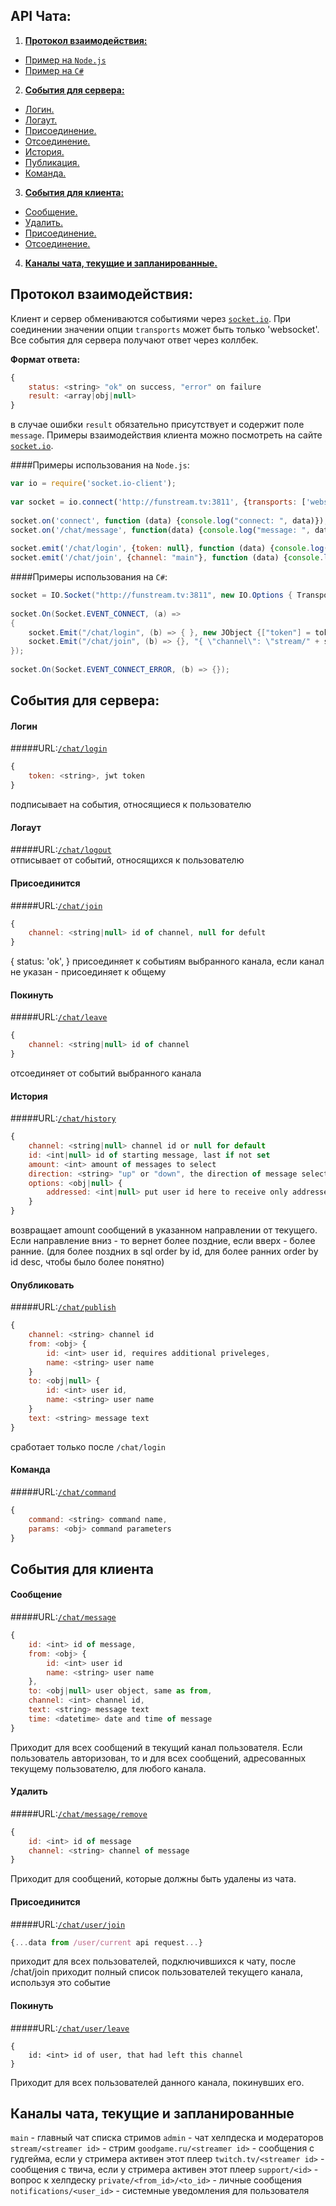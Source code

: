 API Чата:
------------------
1. [**Протокол взаимодействия:**](#Протокол-взаимодействия)  
  - [Пример на `Node.js`](#Примеры-использования-на-nodejs)
  - [Пример на `C#`](#Примеры-использования-на-c)
2. [**События для сервера:**](#События-для-сервера)  
  - [Логин.](#Логин)
  - [Логаут.](#Логаут)
  - [Присоединение.](#Присоединение)
  - [Отсоединение.](#Отсоединение)
  - [История.](#История)
  - [Публикация.](#Публикация)
  - [Команда.](#Команда)
3. [**События для клиента:**](#События-для-клиента)
  - [Сообщение.](#Сообщение) 
  - [Удалить.](#Удалить)
  - [Присоединение.](#Присоединение)  
  - [Отсоединение.](#Отсоединение)
4. [**Каналы чата, текущие и запланированные.**](#Каналы-чата-текущие-и-запланированные)
  
## Протокол взаимодействия:

Клиент и сервер обмениваются событиями через [`socket.io`](http://socket.io/). 
При соединении значении опции `transports` может быть только 'websocket'.
Все события для сервера получают ответ через коллбек.

**Формат ответа:**
```js
{
    status: <string> "ok" on success, "error" on failure
    result: <array|obj|null>
}
```
в случае ошибки `result` обязательно присутствует и содержит поле `message`.
Примеры взаимодействия клиента можно посмотреть на сайте [`socket.io`](http://socket.io/). 

####Примеры использования на `Node.js`:

```js
var io = require('socket.io-client');
 
var socket = io.connect('http://funstream.tv:3811', {transports: ['websocket']});
 
socket.on('connect', function (data) {console.log("connect: ", data)});
socket.on('/chat/message', function(data) {console.log("message: ", data)});
 
socket.emit('/chat/login', {token: null}, function (data) {console.log("login: ", data)});
socket.emit('/chat/join', {channel: "main"}, function (data) {console.log("chat: ", data)});
```

####Примеры использования на `C#`:
```C#
socket = IO.Socket("http://funstream.tv:3811", new IO.Options { Transports = ImmutableList.Create("websocket") });
 
socket.On(Socket.EVENT_CONNECT, (a) =>
{
    socket.Emit("/chat/login", (b) => { }, new JObject {["token"] = token });
    socket.Emit("/chat/join", (b) => {}, "{ \"channel\": \"stream/" + streamerID + "\"}");
});
 
socket.On(Socket.EVENT_CONNECT_ERROR, (b) => {});
```
 
## События для сервера:

#### Логин  
#####URL:[`/chat/login`](http://funstream.tv/api/chat/login)  
```js
{
    token: <string>, jwt token
}
```

подписывает на события, относящиеся к пользователю
 
#### Логаут  
#####URL:[`/chat/logout`](http://funstream.tv/api/)  
отписывает от событий, относящихся к пользователю  

#### Присоединится  
#####URL:[`/chat/join`](http://funstream.tv/api/chat/join)  
```js
{
    channel: <string|null> id of channel, null for defult
}
``` 
{
    status: 'ok',
}
присоединяет к событиям выбранного канала, если канал не указан - присоединяет к общему

#### Покинуть  
#####URL:[`/chat/leave`](http://funstream.tv/api/chat/leave)  
```js
{
    channel: <string|null> id of channel
}
```
отсоединяет от событий выбранного канала

#### История   
#####URL:[`/chat/history`](http://funstream.tv/api/chat/history)  
```js
{
    channel: <string|null> channel id or null for default
    id: <int|null> id of starting message, last if not set
    amount: <int> amount of messages to select
    direction: <string> "up" or "down", the direction of message selection
    options: <obj|null> {
        addressed: <int|null> put user id here to receive only addressed+user messages or all messages
    }
}
```
возвращает amount сообщений в указанном направлении от текущего. Если направление вниз - то вернет более 
поздние, если вверх - более ранние.
(для более поздних в sql order by id, для более ранних order by id desc, чтобы было более понятно)

#### Опубликовать  
#####URL:[`/chat/publish`](http://funstream.tv/api/chat/publish)  
```js
{
    channel: <string> channel id
    from: <obj> {
        id: <int> user id, requires additional priveleges,
        name: <string> user name
    }
    to: <obj|null> {
        id: <int> user id,
        name: <string> user name
    }
    text: <string> message text   
}
```
сработает только после `/chat/login`

#### Команда  
#####URL:[`/chat/command`](http://funstream.tv/api/chat/command)  
```js
{
    command: <string> command name,
    params: <obj> command parameters
}
```
 
## События для клиента

#### Сообщение  
#####URL:[`/chat/message`](http://funstream.tv/api/chat/message)  
```js
{
    id: <int> id of message,
    from: <obj> {
        id: <int> user id
        name: <string> user name
    },
    to: <obj|null> user object, same as from,
    channel: <int> channel id,
    text: <string> message text
    time: <datetime> date and time of message
}
```
Приходит для всех сообщений в текущий канал пользователя. Если пользователь авторизован, то и для всех сообщений, адресованных текущему пользователю, для любого канала.

#### Удалить  
#####URL:[`/chat/message/remove`](http://funstream.tv/api/chat/message/remove)  
```js
{ 
    id: <int> id of message
    channel: <string> channel of message
}
```
Приходит для сообщений, которые должны быть удалены из чата.

#### Присоединится  
#####URL:[`/chat/user/join`](http://funstream.tv/api/chat/user/join)  
```js
{...data from /user/current api request...}
```
приходит для всех пользователей, подключившихся к чату, после /chat/join приходит полный список пользователей текущего канала, используя это событие

#### Покинуть  
#####URL:[`/chat/user/leave`](http://funstream.tv/api/chat/user/leave)  
```
{
    id: <int> id of user, that had left this channel
}
```
Приходит для всех пользователей данного канала, покинувших его.

## Каналы чата, текущие и запланированные

```main``` - главный чат списка стримов
```admin``` - чат хелпдеска и модераторов
```stream/<streamer id>``` - стрим
```goodgame.ru/<streamer id>``` - сообщения с гудгейма, если у стримера активен этот плеер
```twitch.tv/<streamer id>``` - сообщения с твича, если у стримера активен этот плеер
```support/<id>``` - вопрос к хелпдеску
```private/<from_id>/<to_id>``` - личные сообщения
```notifications/<user_id>``` - системные уведомления для пользователя
